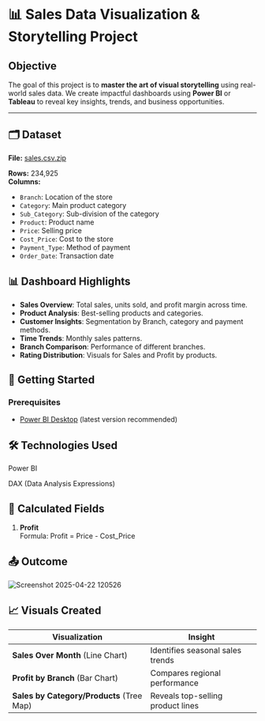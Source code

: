 # 📊 Sales Data Visualization & Storytelling Project

## Objective
The goal of this project is to **master the art of visual storytelling** using real-world sales data. We create impactful dashboards using **Power BI** or **Tableau** to reveal key insights, trends, and business opportunities.

---

## 🗂️ Dataset
**File:** [sales.csv.zip](https://github.com/user-attachments/files/19845298/sales.csv.zip)


**Rows:** 234,925  
**Columns:**
- `Branch`: Location of the store
- `Category`: Main product category
- `Sub_Category`: Sub-division of the category
- `Product`: Product name
- `Price`: Selling price
- `Cost_Price`: Cost to the store
- `Payment_Type`: Method of payment
- `Order_Date`: Transaction date

## 📊 Dashboard Highlights

- **Sales Overview**: Total sales, units sold, and profit margin across time.
- **Product Analysis**: Best-selling products and categories.
- **Customer Insights**: Segmentation by Branch, category and payment methods.
- **Time Trends**: Monthly sales patterns.
- **Branch Comparison**: Performance of different branches.
- **Rating Distribution**: Visuals for Sales and Profit by products.

## 🚀 Getting Started

### Prerequisites

- [Power BI Desktop](https://powerbi.microsoft.com/desktop/) (latest version recommended)

## 🛠️ Technologies Used
Power BI

DAX (Data Analysis Expressions)

## 📐 Calculated Fields

1. **Profit**  
   Formula:  Profit = Price - Cost_Price

## 📤 Outcome
![Screenshot 2025-04-22 120526](https://github.com/user-attachments/assets/82cdc112-c152-4bb3-9f0b-5dd52aa04212)


## 📈 Visuals Created

| Visualization | Insight |
|---------------|---------|
| **Sales Over Month** (Line Chart) | Identifies seasonal sales trends |
| **Profit by Branch** (Bar Chart) | Compares regional performance |
| **Sales by Category/Products** (Tree Map) | Reveals top-selling product lines |
